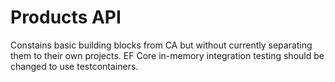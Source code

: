 # Products API

Constains basic building blocks from CA but without currently separating them to their own projects.
EF Core in-memory integration testing should be changed to use testcontainers.
